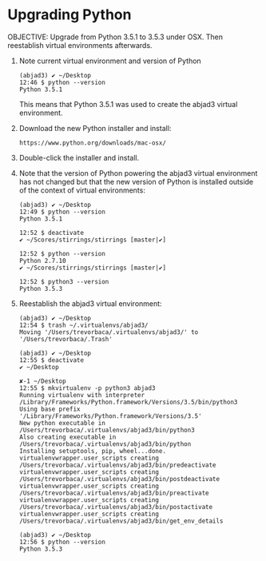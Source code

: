 Upgrading Python
================

OBJECTIVE: Upgrade from Python 3.5.1 to 3.5.3 under OSX. Then reestablish
virtual environments afterwards.

1.  Note current virtual environment and version of Python

        (abjad3) ✔ ~/Desktop 
        12:46 $ python --version
        Python 3.5.1

    This means that Python 3.5.1 was used to create the abjad3 virtual
    environment.

2.  Download the new Python installer and install:

        https://www.python.org/downloads/mac-osx/

3.  Double-click the installer and install.

4.  Note that the version of Python powering the abjad3 virtual environment
    has not changed but that the new version of Python is installed outside of
    the context of virtual environments:

        (abjad3) ✔ ~/Desktop 
        12:49 $ python --version
        Python 3.5.1

        12:52 $ deactivate
        ✔ ~/Scores/stirrings/stirrings [master|✔] 

        12:52 $ python --version
        Python 2.7.10
        ✔ ~/Scores/stirrings/stirrings [master|✔] 

        12:52 $ python3 --version
        Python 3.5.3

5.  Reestablish the abjad3 virtual environment:

        (abjad3) ✔ ~/Desktop 
        12:54 $ trash ~/.virtualenvs/abjad3/
        Moving '/Users/trevorbaca/.virtualenvs/abjad3/' to '/Users/trevorbaca/.Trash'

        (abjad3) ✔ ~/Desktop 
        12:55 $ deactivate
        ✔ ~/Desktop 

        ✘-1 ~/Desktop 
        12:55 $ mkvirtualenv -p python3 abjad3
        Running virtualenv with interpreter /Library/Frameworks/Python.framework/Versions/3.5/bin/python3
        Using base prefix '/Library/Frameworks/Python.framework/Versions/3.5'
        New python executable in /Users/trevorbaca/.virtualenvs/abjad3/bin/python3
        Also creating executable in /Users/trevorbaca/.virtualenvs/abjad3/bin/python
        Installing setuptools, pip, wheel...done.
        virtualenvwrapper.user_scripts creating /Users/trevorbaca/.virtualenvs/abjad3/bin/predeactivate
        virtualenvwrapper.user_scripts creating /Users/trevorbaca/.virtualenvs/abjad3/bin/postdeactivate
        virtualenvwrapper.user_scripts creating /Users/trevorbaca/.virtualenvs/abjad3/bin/preactivate
        virtualenvwrapper.user_scripts creating /Users/trevorbaca/.virtualenvs/abjad3/bin/postactivate
        virtualenvwrapper.user_scripts creating /Users/trevorbaca/.virtualenvs/abjad3/bin/get_env_details

        (abjad3) ✔ ~/Desktop 
        12:56 $ python --version
        Python 3.5.3
